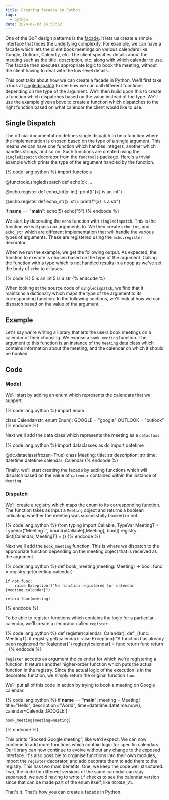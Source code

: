 ```yaml
---
title: Creating facades in Python
tags:
  - python
date: 2024-02-03 16:50:52
---
```


One of the GoF design patterns is the [facade](https://en.wikipedia.org/wiki/Facade_pattern). It lets us create a simple interface that hides the underlying complexity. For example, we can have a facade which lets the client book meetings on various calendars like Google, Outlook, Calendly, etc. The client specifies details about the meeting such as the title, description, etc. along with which calendar to use. The facade then executes appropriate logic to book the meeting, without the client having to deal with the low-level details. 

This post talks about how we can create a facade in Python. We'll first take a look at [singledispatch](https://docs.python.org/3/library/functools.html#functools.singledispatch) to see how we can call different functions depending on the type of the argument. We'll then build upon this to create a function which dispatches based on the value instead of the type. We'll use the example given above to create a function which dispatches to the right function based on what calendar the client would like to use.  

## Single Dispatch

The official documentation defines single dispatch to be a function where the implementation is chosen based on the type of a single argument. This means we can have one function which handles integers, another which handles strings, and so on. Such functions are created using the `singledispatch` decorator from the `functools` package. Here's a trivial example which prints the type of the argument handled by the function.  

{% code lang:python %}
import functools


@functools.singledispatch
def echo(x):
    ...


@echo.register
def echo_int(x: int):
    print(f"{x} is an int")


@echo.register
def echo_str(x: str):
    print(f"{x} is a str")


if __name__ == "__main__":
    echo(5)
    echo("5")
{% endcode %}  

We start by decorating the `echo` function with `singledispatch`. This is the function we will pass our arguments to. We then create `echo_int`, and `echo_str` which are different implementation that will handle the various types of arguments. These are registered using the `echo.register` decorator.  

When we run the example, we get the following output. As expected, the function to execute is chosen based on the type of the argument. Calling the function with a type which is not handled results in a noop as we've set the body of `echo` to ellipses.

{% code %}
5 is an int
5 is a str
{% endcode %}  

When looking at the source code of `singledispatch`, we find that it maintains a dictionary which maps the type of the argument to its corresponding function. In the following sections, we'll look at how we can dispatch based on the value of the argument.  

## Example  

Let's say we're writing a library that lets the users book meetings on a calendar of their choosing. We expose a `book_meeting` function. The argument to this function is an instance of the `Meeting` data class which contains information about the meeting, and the calendar on which it should be booked.   

## Code  

### Model

We'll start by adding an enum which represents the calendars that we support.  

{% code lang:python %}
import enum


class Calendar(str, enum.Enum):
    GOOGLE = "google"
    OUTLOOK = "outlook"
{% endcode %}  

Next we'll add the data class which represents the meeting as a `dataclass`.

{% code lang:python %}
import dataclasses as dc 
import datetime


@dc.dataclass(frozen=True)
class Meeting:
    title: str
    description: str
    time: datetime.datetime
    calendar: Calendar
{% endcode %}  

Finally, we'll start creating the facade by adding functions which will dispatch based on the value of `calendar` contained within the instance of `Meeting`.  

### Dispatch  

We'll create a registry which maps the enum to its corresponding function. The function takes as input a `Meeting` object and returns a boolean indicating whether the meeting was successfully booked or not.

{% code lang:python %}
from typing import Callable, TypeVar 
MeetingT = TypeVar("MeetingT", bound=Callable[[Meeting], bool])
registry: dict[Calendar, MeetingT] = {}
{% endcode %}  

Next we'll add the `book_meeting` function. This is where we dispatch to the appropriate function depending on the meeting object that is received as the argument.  

{% code lang:python %}
def book_meeting(meeting: Meeting) -> bool:
    func = registry.get(meeting.calendar)
    
    if not func:
        raise Exception(f"No function registered for calendar {meeting.calendar}")
    
    return func(meeting)
{% endcode %}  

To be able to register functions which contains the logic for a particular calendar, we'll create a decorator called `register`.  

{% code lang:python %}
def register(calendar: Calendar):
    def _(func: MeetingT):
        if registry.get(calendar):
            raise Exception(f"A function has already been registered for {calendar}")
        registry[calendar] = func
        return func
    return _
{% endcode %}  

`register` accepts as argument the calendar for which we're registering a function. It returns another higher-order function which puts the actual function in the registry. Since the actual logic of the execution is in the decorated function, we simply return the original function `func`.  

We'll put all of this code in action by trying to book a meeting on Google calendar.  

{% code lang:python %}
if __name__ == "__main__":
    meeting = Meeting(
        title="Hello",
        description="World",
        time=datetime.datetime.now(),
        calendar=Calendar.GOOGLE
    )

    book_meeting(meeting=meeting)
{% endcode %}  

This prints "Booked Google meeting", like we'd expect. We can now continue to add more functions which contain logic for specific calendars. Our library can now continue to evolve without any change to the exposed interface. It's also possible to organise functions into their own modules, import the `register` decorator, and add decorate them to add them to the registry. This has two main benefits. One, we keep the code well structured. Two, the code for different versions of the same calendar can stay separated; we avoid having to write `if` checks to see the calendar version since that can be made part of the enum itself, like `GOOGLE_V1`.  

That's it. That's how you can create a facade in Python.